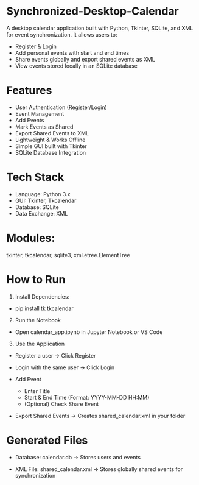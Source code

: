 # Synchronized-Desktop-Calendar
A desktop calendar application built with Python, Tkinter, SQLite, and XML for event synchronization. It allows users to:

- Register & Login
- Add personal events with start and end times
- Share events globally and export shared events as XML
- View events stored locally in an SQLite database

# Features
- User Authentication (Register/Login)
- Event Management
- Add Events
- Mark Events as Shared
- Export Shared Events to XML
- Lightweight & Works Offline
- Simple GUI built with Tkinter
- SQLite Database Integration

# Tech Stack

- Language: Python 3.x
- GUI: Tkinter, Tkcalendar
- Database: SQLite
- Data Exchange: XML

# Modules:
tkinter, tkcalendar, sqlite3, xml.etree.ElementTree

# How to Run
1. Install Dependencies:

- pip install tk tkcalendar

2. Run the Notebook

- Open calendar_app.ipynb in Jupyter Notebook or VS Code

3. Use the Application

- Register a user → Click Register

- Login with the same user → Click Login

- Add Event
  - Enter Title
  - Start & End Time (Format: YYYY-MM-DD HH:MM)
  - (Optional) Check Share Event

- Export Shared Events → Creates shared_calendar.xml in your folder

# Generated Files

- Database: calendar.db → Stores users and events

- XML File: shared_calendar.xml → Stores globally shared events for synchronization
